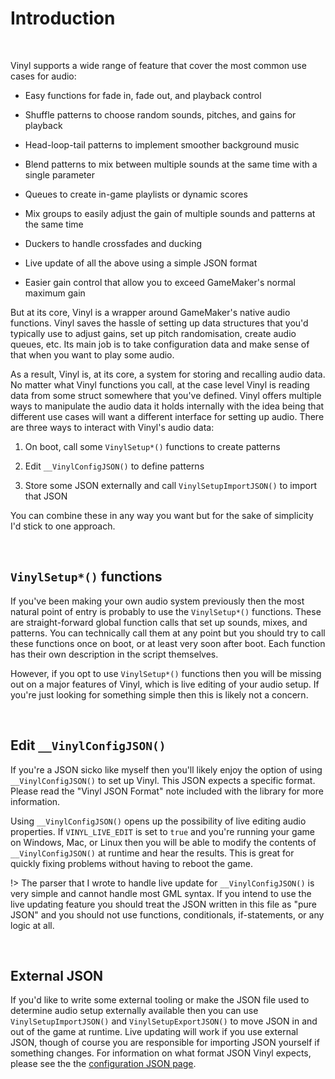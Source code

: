 # Introduction

&nbsp;

Vinyl supports a wide range of feature that cover the most common use cases for audio:

- Easy functions for fade in, fade out, and playback control

- Shuffle patterns to choose random sounds, pitches, and gains for playback

- Head-loop-tail patterns to implement smoother background music

- Blend patterns to mix between multiple sounds at the same time with a single parameter

- Queues to create in-game playlists or dynamic scores

- Mix groups to easily adjust the gain of multiple sounds and patterns at the same time

- Duckers to handle crossfades and ducking

- Live update of all the above using a simple JSON format

- Easier gain control that allow you to exceed GameMaker's normal maximum gain

But at its core, Vinyl is a wrapper around GameMaker's native audio functions. Vinyl saves the hassle of setting up data structures that you'd typically use to adjust gains, set up pitch randomisation, create audio queues, etc.  Its main job is to take configuration data and make sense of that when you want to play some audio.

As a result, Vinyl is, at its core, a system for storing and recalling audio data. No matter what Vinyl functions you call, at the case level Vinyl is reading data from some struct somewhere that you've defined. Vinyl offers multiple ways to manipulate the audio data it holds internally with the idea being that different use cases will want a different interface for setting up audio. There are three ways to interact with Vinyl's audio data:

1. On boot, call some `VinylSetup*()` functions to create patterns

2. Edit `__VinylConfigJSON()` to define patterns

3. Store some JSON externally and call `VinylSetupImportJSON()` to import that JSON

You can combine these in any way you want but for the sake of simplicity I'd stick to one approach.

&nbsp;

## `VinylSetup*()` functions

If you've been making your own audio system previously then the most natural point of entry is probably to use the `VinylSetup*()` functions. These are straight-forward global function calls that set up sounds, mixes, and patterns. You can technically call them at any point but you should try to call these functions once on boot, or at least very soon after boot. Each function has their own description in the script themselves.

However, if you opt to use `VinylSetup*()` functions then you will be missing out on a major features of Vinyl, which is live editing of your audio setup. If you're just looking for something simple then this is likely not a concern.

&nbsp;

## Edit `__VinylConfigJSON()`

If you're a JSON sicko like myself then you'll likely enjoy the option of using `__VinylConfigJSON()` to set up Vinyl. This JSON expects a specific format. Please read the "Vinyl JSON Format" note included with the library for more information.

Using `__VinylConfigJSON()` opens up the possibility of live editing audio properties. If `VINYL_LIVE_EDIT` is set to `true` and you're running your game on Windows, Mac, or Linux then you will be able to modify the contents of `__VinylConfigJSON()` at runtime and hear the results. This is great for quickly fixing problems without having to reboot the game.

!> The parser that I wrote to handle live update for `__VinylConfigJSON()` is very simple and cannot handle most GML syntax. If you intend to use the live updating feature you should treat the JSON written in this file as "pure JSON" and you should not use functions, conditionals, if-statements, or any logic at all.

&nbsp;

## External JSON

If you'd like to write some external tooling or make the JSON file used to determine audio setup externally available then you can use `VinylSetupImportJSON()` and `VinylSetupExportJSON()` to move JSON in and out of the game at runtime. Live updating will work if you use external JSON, though of course you are responsible for importing JSON yourself if something changes. For information on what format JSON Vinyl expects, please see the the [configuration JSON page](https://www.jujuadams.com/Vinyl/#/6.0/Config-JSON).